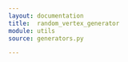 ```yaml
---
layout: documentation
title:  random_vertex_generator
module: utils
source: generators.py

---
```



